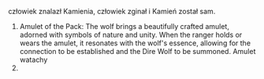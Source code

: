 człowiek znalazł Kamienia, człowiek zginał i Kamień został sam.

1. Amulet of the Pack: The wolf brings a beautifully crafted amulet, adorned with symbols of nature and unity. When the ranger holds or wears the amulet, it resonates with the wolf's essence, allowing for the connection to be established and the Dire Wolf to be summoned.  Amulet watachy
2. 